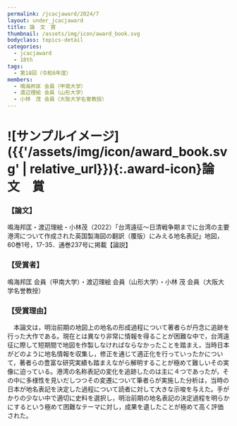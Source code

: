 ```yaml
---
permalink: /jcacjaward/2024/7
layout: under_jcacjaward
title: 論　文　賞
thumbnail: /assets/img/icon/award_book.svg
bodyclass: topics-detail
categories:
  - jcacjaward
  - 18th
tags:
  - 第18回（令和6年度）
members:
  - 鳴海邦匡 会員（甲南大学）
  - 渡辺理絵 会員（山形大学）
  - 小林　茂 会員（大阪大学名誉教授）
---
```


# ![サンプルイメージ]({{'/assets/img/icon/award_book.svg' | relative_url}}){:.award-icon}論　文　賞

### 【論文】

鳴海邦匡・渡辺理絵・小林茂（2022）「台湾遠征～日清戦争期までに台湾の主要港湾について作成された英国製海図の翻訳（覆版）にみえる地名表記」地図，60巻1号，17-35．通巻237号に掲載【論説】

### 【受賞者】

鳴海邦匡 会員（甲南大学）・渡辺理絵 会員（山形大学）・小林 茂 会員（大阪大学名誉教授）

### 【受賞理由】

　本論文は，明治前期の地図上の地名の形成過程について著者らが丹念に追跡を行った大作である。現在とは異なり非常に情報を得ることが困難な中で，台湾遠征に際して短期間で地図を作製しなければならなかったことを踏まえ，当時日本がどのように地名情報を収集し，修正を通じて適正化を行っていったかについて，著者らの豊富な研究実績も踏まえながら解明することが極めて難しいその実像に迫っている。港湾の名称表記の変化を追跡したのは主に４つであったが，その中に多様性を見いだしつつその変遷について筆者らが実施した分析は，当時の日本が地名表記を決定した過程について読者に対して大きな示唆を与えた。手がかりの少ない中で適切に史料を選択し，明治前期の地名表記の決定過程を明らかにするという極めて困難なテーマに対し，成果を遺したことが極めて高く評価された。
